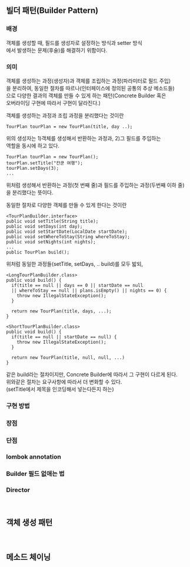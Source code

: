 ## 빌더 패턴(Builder Pattern)
### 배경
객체를 생성할 때, 필드를 생성자로 설정하는 방식과 setter 방식  
에서 발생하는 문제(후술)를 해결하기 위함이다.  
 
### 의미
객체를 생성하는 과정(생성자)과 객체를 조립하는 과정(파라미터로 필드 주입)  
을 분리하여, 동일한 절차를 따르나(인터페이스에 정의된 공통의 추상 메소드들)  
으로 다양한 결과의 객체를 만들 수 있게 하는 패턴(Concrete Builder 혹은  
오버라이딩 구현에 따라서 구현이 달라진다.)  

객체를 생성하는 과정과 조립 과정을 분리했다는 것이란  

    TourPlan tourPlan = new TourPlan(title, day ..);  
    
위의 생성자는 1)객체를 생성해서 반환하는 과정과, 2)그 필드를 주입하는  
역할을 동시에 하고 있다.  

    TourPlan tourPlan = new TourPlan();
    tourPlan.setTitle("칸쿤 여행");
    tourPlan.setDays(3);
    ...
    
위처럼 생성해서 반환하는 과정(첫 번째 줄)과 필드를 주입하는 과정(두번째 이하 줄)  
을 분리했다는 뜻이다.  

동일한 절차로 다양한 객체를 만들 수 있게 한다는 것이란  

    <TourPlanBuilder.interface>
    public void setTitle(String title);
    public void setDays(int day);
    public void setStartDate(LocalDate startDate);
    public void setWhereToStay(String whereToStay);
    public void setNights(int nights);
    ...
    public TourPlan build();
    
위처럼 동일한 과정들(setTitle, setDays, .. build)를 모두 밟되,  

    <LongTourPlanBuilder.class>
    public void build() {
      if(title == null || days == 0 || startDate == null
      || whereToStay == null || plans.isEmpty() || nights == 0) {
        throw new IllegalStateException();
      }
        
      return new TourPlan(title, days, ...);
    }
    
    <ShortTourPlanBuilder.class>
    public void build() {
      if(title == null || startDate == null) {
        throw new IllegalStateException();
      }
      
      return new TourPlan(title, null, null, ...)
    }
    
같은 build라는 절차이지만, Concrete Builder에 따라서 그 구현이 다르게 된다.  
위와같은 절차는 요구사항에 따라서 더 변화할 수 있다.  
(setTitle에서 제목을 인코딩해서 넣는다든지 하는)  
  
### 구현 방법
### 장점
### 단점
### lombok annotation
### Builder 필드 없애는 법
### Director

<br>

## 객체 생성 패턴

<br>

## 메소드 체이닝

